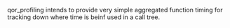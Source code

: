 qor_profiling intends to provide very simple aggregated function timing for tracking down where time is beinf used in a call tree.

